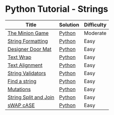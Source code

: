 # Python Tutorial - Strings

| Title | Solution | Difficulty |
| ----- | -------- | ---------- |
| [The Minion Game](https://www.hackerrank.com/challenges/the-minion-game) | [Python](./The%20Minion%20Game/main.py) | Moderate |
| [String Formatting](https://www.hackerrank.com/challenges/python-string-formatting) | [Python](./String%20Formatting/main.py) | Easy |
| [Designer Door Mat](https://www.hackerrank.com/challenges/designer-door-mat) | [Python](./Designer%20Door%20Mat/main.py) | Easy |
| [Text Wrap](https://www.hackerrank.com/challenges/text-wrap) | [Python](./Text%20Wrap/main.py) | Easy |
| [Text Alignment](https://www.hackerrank.com/challenges/text-alignment) | [Python](./Text%20Alignment/main.py) | Easy |
| [String Validators](https://www.hackerrank.com/challenges/string-validators) | [Python](./String%20Validators/main.py) | Easy |
| [Find a string](https://www.hackerrank.com/challenges/find-a-string) | [Python](./Find%20a%20string/main.py) | Easy |
| [Mutations](https://www.hackerrank.com/challenges/python-mutations) | [Python](./Mutations/main.py) | Easy |
| [String Split and Join](https://www.hackerrank.com/challenges/python-string-split-and-join) | [Python](./String%20Split%20and%20Join/main.py) | Easy |
| [sWAP cASE](https://www.hackerrank.com/challenges/swap-case) | [Python](./sWAP%20cASE/main.py) | Easy |
